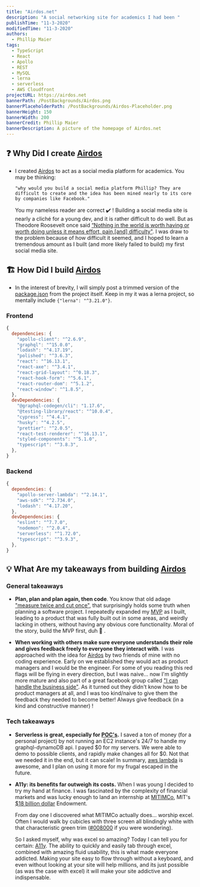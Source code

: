 ```yaml
---
title: "Airdos.net"
description: "A social networking site for academics I had been "
publishTime: "11-3-2020"
modifiedTime: "11-3-2020"
authors:
  - Phillip Maier
tags:
  - TypeScript
  - React
  - Apollo
  - REST
  - MySQL
  - lerna
  - serverless
  - AWS Cloudfront
projectURL: https://airdos.net
bannerPath: /PostBackgrounds/Airdos.png
bannerPlaceholderPath: /PostBackgrounds/Airdos-Placeholder.png
bannerHeight: 150
bannerWidth: 200
bannerCredit: Phillip Maier
bannerDescription: A picture of the homepage of Airdos.net
---
```


## ❓ Why Did I create [Airdos](https://airdos.net/feed)

- I created [Airdos](https://airdos.net/feed) to act as a social media platform for academics. You may be thinking:

  `"why would you build a social media platform Phillip? They are difficult to create and the idea has been mined nearly to its core by companies like Facebook."`

  You my nameless reader are correct ✔️ ! Building a social media site is nearly a cliché for a young dev, and it is rather difficult to do well. But as Theodore Roosevelt once said [“Nothing in the world is worth having or worth doing unless it means effort, pain,[and] difficulty"](https://www.goodreads.com/quotes/312751-nothing-in-the-world-is-worth-having-or-worth-doing). I was draw to the problem because of how difficult it seemed, and I hoped to learn a tremendous amount as I built (and more likely failed to build) my first social media site.

## 🏗️ How Did I build [Airdos](https://airdos.net/feed)

- In the interest of brevity, I will simply post a trimmed version of the [package.json](https://github.com/pmaier983/Airdos/blob/master/packages/frontend-airdos/package.json) from the project itself. Keep in my it was a lerna project, so mentally include `{"lerna": "^3.21.0"}`.

### Frontend

```js
{
  dependencies: {
    "apollo-client": "^2.6.9",
    "graphql": "^15.0.0",
    "lodash": "^4.17.19",
    "polished": "^3.6.3",
    "react": "^16.13.1",
    "react-axe": "^3.4.1",
    "react-grid-layout": "^0.18.3",
    "react-hook-form": "^5.6.1",
    "react-router-dom": "^5.1.2",
    "react-window": "^1.8.5",
  },
  devDependencies: {
    "@graphql-codegen/cli": "1.17.6",
    "@testing-library/react": "^10.0.4",
    "cypress": "^4.4.1",
    "husky": "^4.2.5",
    "prettier": "^2.0.5",
    "react-test-renderer": "^16.13.1",
    "styled-components": "^5.1.0",
    "typescript": "^3.8.3",
  },
}
```

### Backend

```js
{
  dependencies: {
    "apollo-server-lambda": "^2.14.1",
    "aws-sdk": "^2.734.0",
    "lodash": "^4.17.20",
  },
  devDependencies: {
    "eslint": "^7.7.0",
    "nodemon": "^2.0.4",
    "serverless": "^1.72.0",
    "typescript": "^3.9.3",
  },
}
```

## 💡 What Are my takeaways from building [Airdos](https://airdos.net/feed)

### General takeaways

- **Plan, plan and plan again, then code**. You know that old adage ["measure twice and cut once"](https://en.wiktionary.org/wiki/measure_twice_and_cut_once), that surprisingly holds some truth when planning a software project. I repeatedly expanded my [MVP](https://en.wikipedia.org/wiki/Minimum_viable_product) as I built, leading to a product that was fully built out in some areas, and weirdly lacking in others, without having any obvious core functionality. Moral of the story, build the MVP first, duh 🤦 .

- **When working with others make sure everyone understands their role and gives feedback freely to everyone they interact with**. I was approached with the idea for [Airdos](https://airdos.net/feed) by two friends of mine with no coding experience. Early on we established they would act as product managers and I would be the engineer. For some of you reading this red flags will be flying in every direction, but I was naive... now I'm slightly more mature and also part of a great facebook group called ["I can handle the business side"](https://www.facebook.com/groups/1401833413216649). As it turned out they didn't know how to be product managers at all, and I was too kind/naive to give them the feedback they needed to become better! Always give feedback (in a kind and constructive manner) !

### Tech takeaways

- **Serverless is great, especially for [POC's](https://en.wikipedia.org/wiki/Proof_of_concept).** I saved a ton of money (for a personal project) by not running an EC2 instance's 24/7 to handle my graphql-dynamoDB api. I payed $0 for my servers. We were able to demo to possible clients, and rapidly make changes all for $0. Not that we needed it in the end, but it can scale! In summary, [aws lambda](https://aws.amazon.com/lambda/) is awesome, and I plan on using it more for my frugal escaped in the future.

- **A11y: its benefits far outweigh its costs.** When I was young I decided to try my hand at finance. I was fascinated by the complexity of financial markets and was lucky enough to land an internship at [MITIMCo](https://mitimco.org/), MIT's [\$18 billion dollar](https://news.mit.edu/2020/financials-endowment-2020) Endowment.

  From day one I discovered what MITIMCo actually does... worship excel. Often I would walk by cubicles with three screen all blindingly white with that characteristic green trim ([#008000](https://www.color-hex.com/color/008000) if you were wondering).

  So I asked myself, why was excel so amazing? Today I can tell you for certain: [A11y](https://developer.mozilla.org/en-US/docs/Web/Accessibility). The ability to quickly and easily tab through excel, combined with amazing fluid usability, this is what made everyone addicted. Making your site easy to flow through without a keyboard, and even without looking at your site will help millions, and its just possible (as was the case with excel) it will make your site addictive and indispensable.
